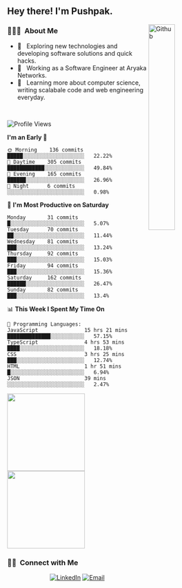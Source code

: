 <h2> Hey there! I'm Pushpak.</h2>

<img width="35%" align="right" alt="Github" src="https://user-images.githubusercontent.com/48678280/88862734-4903af80-d201-11ea-968b-9c939d88a37c.gif" />

<h3> 👨🏻‍💻 &nbsp;About Me </h3>

- 🤔 &nbsp; Exploring new technologies and developing software solutions and quick hacks.
- 💼 &nbsp; Working as a Software Engineer at Aryaka Networks.
- 🌱 &nbsp; Learning more about computer science, writing scalabale code and web engineering everyday.

<!-- <h3> 🛠 &nbsp;Tech Stack</h3> -->

<!-- - 🌐 &nbsp;
  ![JavaScript](https://img.shields.io/badge/-JavaScript-333333?style=flat&logo=javascript)
  ![React](https://img.shields.io/badge/-React-333333?style=flat&logo=react)
  ![Vue](https://img.shields.io/badge/-Vue-333333?style=flat&logo=vue,js)
  ![Node.js](https://img.shields.io/badge/-Node.js-333333?style=flat&logo=node.js) -->
  
<!-- - 💻 &nbsp;
  ![Java](https://img.shields.io/badge/-Java-333333?style=flat&logo=Java&logoColor=007396)
- 🛢 &nbsp;
  ![MySQL](https://img.shields.io/badge/-MySQL-333333?style=flat&logo=mysql)
- ⚙️ &nbsp;
  ![Git](https://img.shields.io/badge/-Git-333333?style=flat&logo=git)
- 🔧 &nbsp;
  ![Visual Studio Code](https://img.shields.io/badge/-Visual%20Studio%20Code-333333?style=flat&logo=visual-studio-code&logoColor=007ACC)
  ![Eclipse](https://img.shields.io/badge/-Eclipse-333333?style=flat&logo=eclipse-ide&logoColor=2C2255) -->

<br/>

<!--START_SECTION:waka-->
![Profile Views](http://img.shields.io/badge/Profile%20Views-8-blue)

**I'm an Early 🐤** 

```text
🌞 Morning    136 commits    █████░░░░░░░░░░░░░░░░░░░░   22.22% 
🌆 Daytime    305 commits    ████████████░░░░░░░░░░░░░   49.84% 
🌃 Evening    165 commits    ██████░░░░░░░░░░░░░░░░░░░   26.96% 
🌙 Night      6 commits      ░░░░░░░░░░░░░░░░░░░░░░░░░   0.98%

```
📅 **I'm Most Productive on Saturday** 

```text
Monday       31 commits     █░░░░░░░░░░░░░░░░░░░░░░░░   5.07% 
Tuesday      70 commits     ██░░░░░░░░░░░░░░░░░░░░░░░   11.44% 
Wednesday    81 commits     ███░░░░░░░░░░░░░░░░░░░░░░   13.24% 
Thursday     92 commits     ███░░░░░░░░░░░░░░░░░░░░░░   15.03% 
Friday       94 commits     ███░░░░░░░░░░░░░░░░░░░░░░   15.36% 
Saturday     162 commits    ██████░░░░░░░░░░░░░░░░░░░   26.47% 
Sunday       82 commits     ███░░░░░░░░░░░░░░░░░░░░░░   13.4%

```


📊 **This Week I Spent My Time On** 

```text
💬 Programming Languages: 
JavaScript               15 hrs 21 mins      ██████████████░░░░░░░░░░░   57.15% 
TypeScript               4 hrs 53 mins       ████░░░░░░░░░░░░░░░░░░░░░   18.18% 
CSS                      3 hrs 25 mins       ███░░░░░░░░░░░░░░░░░░░░░░   12.74% 
HTML                     1 hr 51 mins        █░░░░░░░░░░░░░░░░░░░░░░░░   6.94% 
JSON                     39 mins             ░░░░░░░░░░░░░░░░░░░░░░░░░   2.47%

```


<!--END_SECTION:waka-->


<a href="https://github.com/PushpakB3096">
  <img height="180em" src="https://github-readme-stats.vercel.app/api?username=PushpakB3096&show_icons=true&theme=merko" />
  <img height="180em" src="https://github-readme-stats.vercel.app/api/top-langs/?username=PushpakB3096&theme=merko&layout=compact" />
</a>

<br/>

<h3> 🤝🏻 &nbsp;Connect with Me </h3>

<p align="center">
<!-- <a href="https://www.adityavsingh.com/"><img alt="Website" src="https://img.shields.io/badge/Website-www.adityavsingh.com-blue?style=flat-square&logo=google-chrome"></a> -->
<a href="https://www.linkedin.com/in/pushpak-bhattacharya/"><img alt="LinkedIn" src="https://img.shields.io/badge/LinkedIn-Pushpak%20Bhattacharya-blue?style=flat-square&logo=linkedin"></a>
<a href="mailto:rtpushpak@gmail.com"><img alt="Email" src="https://img.shields.io/badge/Email-rtpushpak@gmail.com-blue?style=flat-square&logo=gmail"></a>
</p>
